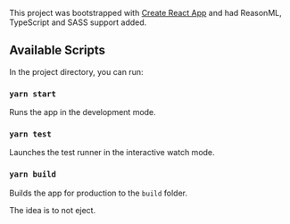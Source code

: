 This project was bootstrapped with [Create React App](https://github.com/facebook/create-react-app) and had ReasonML, TypeScript and SASS support added.

## Available Scripts

In the project directory, you can run:

### `yarn start`

Runs the app in the development mode.

### `yarn test`

Launches the test runner in the interactive watch mode.

### `yarn build`

Builds the app for production to the `build` folder.

The idea is to not eject.

